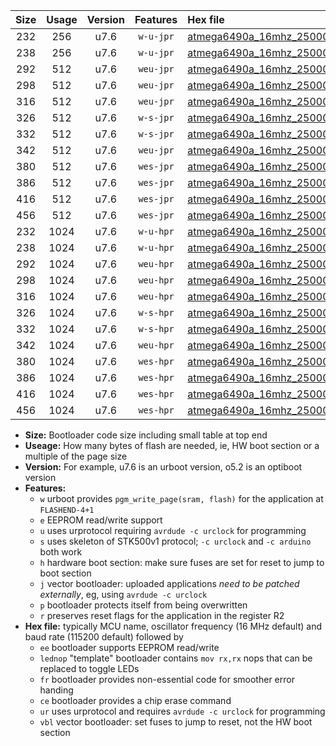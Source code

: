 |Size|Usage|Version|Features|Hex file|
|:-:|:-:|:-:|:-:|:--|
|232|256|u7.6|`w-u-jpr`|[atmega6490a_16mhz_250000bps_ur_vbl.hex](https://raw.githubusercontent.com/stefanrueger/urboot/main/atmega6490a_16mhz_250000bps_ur_vbl.hex)|
|238|256|u7.6|`w-u-jpr`|[atmega6490a_16mhz_250000bps_lednop_ur_vbl.hex](https://raw.githubusercontent.com/stefanrueger/urboot/main/atmega6490a_16mhz_250000bps_lednop_ur_vbl.hex)|
|292|512|u7.6|`weu-jpr`|[atmega6490a_16mhz_250000bps_ee_ur_vbl.hex](https://raw.githubusercontent.com/stefanrueger/urboot/main/atmega6490a_16mhz_250000bps_ee_ur_vbl.hex)|
|298|512|u7.6|`weu-jpr`|[atmega6490a_16mhz_250000bps_ee_lednop_ur_vbl.hex](https://raw.githubusercontent.com/stefanrueger/urboot/main/atmega6490a_16mhz_250000bps_ee_lednop_ur_vbl.hex)|
|316|512|u7.6|`weu-jpr`|[atmega6490a_16mhz_250000bps_ee_lednop_fr_ur_vbl.hex](https://raw.githubusercontent.com/stefanrueger/urboot/main/atmega6490a_16mhz_250000bps_ee_lednop_fr_ur_vbl.hex)|
|326|512|u7.6|`w-s-jpr`|[atmega6490a_16mhz_250000bps_vbl.hex](https://raw.githubusercontent.com/stefanrueger/urboot/main/atmega6490a_16mhz_250000bps_vbl.hex)|
|332|512|u7.6|`w-s-jpr`|[atmega6490a_16mhz_250000bps_lednop_vbl.hex](https://raw.githubusercontent.com/stefanrueger/urboot/main/atmega6490a_16mhz_250000bps_lednop_vbl.hex)|
|342|512|u7.6|`weu-jpr`|[atmega6490a_16mhz_250000bps_ee_lednop_fr_ce_ur_vbl.hex](https://raw.githubusercontent.com/stefanrueger/urboot/main/atmega6490a_16mhz_250000bps_ee_lednop_fr_ce_ur_vbl.hex)|
|380|512|u7.6|`wes-jpr`|[atmega6490a_16mhz_250000bps_ee_vbl.hex](https://raw.githubusercontent.com/stefanrueger/urboot/main/atmega6490a_16mhz_250000bps_ee_vbl.hex)|
|386|512|u7.6|`wes-jpr`|[atmega6490a_16mhz_250000bps_ee_lednop_vbl.hex](https://raw.githubusercontent.com/stefanrueger/urboot/main/atmega6490a_16mhz_250000bps_ee_lednop_vbl.hex)|
|416|512|u7.6|`wes-jpr`|[atmega6490a_16mhz_250000bps_ee_lednop_fr_vbl.hex](https://raw.githubusercontent.com/stefanrueger/urboot/main/atmega6490a_16mhz_250000bps_ee_lednop_fr_vbl.hex)|
|456|512|u7.6|`wes-jpr`|[atmega6490a_16mhz_250000bps_ee_lednop_fr_ce_vbl.hex](https://raw.githubusercontent.com/stefanrueger/urboot/main/atmega6490a_16mhz_250000bps_ee_lednop_fr_ce_vbl.hex)|
|232|1024|u7.6|`w-u-hpr`|[atmega6490a_16mhz_250000bps_ur.hex](https://raw.githubusercontent.com/stefanrueger/urboot/main/atmega6490a_16mhz_250000bps_ur.hex)|
|238|1024|u7.6|`w-u-hpr`|[atmega6490a_16mhz_250000bps_lednop_ur.hex](https://raw.githubusercontent.com/stefanrueger/urboot/main/atmega6490a_16mhz_250000bps_lednop_ur.hex)|
|292|1024|u7.6|`weu-hpr`|[atmega6490a_16mhz_250000bps_ee_ur.hex](https://raw.githubusercontent.com/stefanrueger/urboot/main/atmega6490a_16mhz_250000bps_ee_ur.hex)|
|298|1024|u7.6|`weu-hpr`|[atmega6490a_16mhz_250000bps_ee_lednop_ur.hex](https://raw.githubusercontent.com/stefanrueger/urboot/main/atmega6490a_16mhz_250000bps_ee_lednop_ur.hex)|
|316|1024|u7.6|`weu-hpr`|[atmega6490a_16mhz_250000bps_ee_lednop_fr_ur.hex](https://raw.githubusercontent.com/stefanrueger/urboot/main/atmega6490a_16mhz_250000bps_ee_lednop_fr_ur.hex)|
|326|1024|u7.6|`w-s-hpr`|[atmega6490a_16mhz_250000bps.hex](https://raw.githubusercontent.com/stefanrueger/urboot/main/atmega6490a_16mhz_250000bps.hex)|
|332|1024|u7.6|`w-s-hpr`|[atmega6490a_16mhz_250000bps_lednop.hex](https://raw.githubusercontent.com/stefanrueger/urboot/main/atmega6490a_16mhz_250000bps_lednop.hex)|
|342|1024|u7.6|`weu-hpr`|[atmega6490a_16mhz_250000bps_ee_lednop_fr_ce_ur.hex](https://raw.githubusercontent.com/stefanrueger/urboot/main/atmega6490a_16mhz_250000bps_ee_lednop_fr_ce_ur.hex)|
|380|1024|u7.6|`wes-hpr`|[atmega6490a_16mhz_250000bps_ee.hex](https://raw.githubusercontent.com/stefanrueger/urboot/main/atmega6490a_16mhz_250000bps_ee.hex)|
|386|1024|u7.6|`wes-hpr`|[atmega6490a_16mhz_250000bps_ee_lednop.hex](https://raw.githubusercontent.com/stefanrueger/urboot/main/atmega6490a_16mhz_250000bps_ee_lednop.hex)|
|416|1024|u7.6|`wes-hpr`|[atmega6490a_16mhz_250000bps_ee_lednop_fr.hex](https://raw.githubusercontent.com/stefanrueger/urboot/main/atmega6490a_16mhz_250000bps_ee_lednop_fr.hex)|
|456|1024|u7.6|`wes-hpr`|[atmega6490a_16mhz_250000bps_ee_lednop_fr_ce.hex](https://raw.githubusercontent.com/stefanrueger/urboot/main/atmega6490a_16mhz_250000bps_ee_lednop_fr_ce.hex)|

- **Size:** Bootloader code size including small table at top end
- **Useage:** How many bytes of flash are needed, ie, HW boot section or a multiple of the page size
- **Version:** For example, u7.6 is an urboot version, o5.2 is an optiboot version
- **Features:**
  + `w` urboot provides `pgm_write_page(sram, flash)` for the application at `FLASHEND-4+1`
  + `e` EEPROM read/write support
  + `u` uses urprotocol requiring `avrdude -c urclock` for programming
  + `s` uses skeleton of STK500v1 protocol; `-c urclock` and `-c arduino` both work
  + `h` hardware boot section: make sure fuses are set for reset to jump to boot section
  + `j` vector bootloader: uploaded applications *need to be patched externally*, eg, using `avrdude -c urclock`
  + `p` bootloader protects itself from being overwritten
  + `r` preserves reset flags for the application in the register R2
- **Hex file:** typically MCU name, oscillator frequency (16 MHz default) and baud rate (115200 default) followed by
  + `ee` bootloader supports EEPROM read/write
  + `lednop` "template" bootloader contains `mov rx,rx` nops that can be replaced to toggle LEDs
  + `fr` bootloader provides non-essential code for smoother error handing
  + `ce` bootloader provides a chip erase command
  + `ur` uses urprotocol and requires `avrdude -c urclock` for programming
  + `vbl` vector bootloader: set fuses to jump to reset, not the HW boot section
